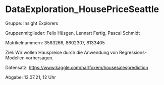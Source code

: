 # DataExploration_HousePriceSeattle

Gruppe: Insight Explorers

Gruppenmitglieder: Felix Hüsgen, Lennart Fertig, Pascal Schmidt

Matrikelnummern: 3583266, 8602307, 8133405

Ziel: Wir wollen Hauspreise durch die Anwendung von Regressions-Modellen vorhersagen.

Datensatz: https://www.kaggle.com/harlfoxem/housesalesprediction

Abgabe: 13.07.21, 12 Uhr
